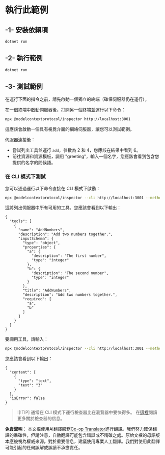 <!--
CO_OP_TRANSLATOR_METADATA:
{
  "original_hash": "b97c5e77cede68533d7a92d0ce89bc0a",
  "translation_date": "2025-05-17T11:54:04+00:00",
  "source_file": "03-GettingStarted/05-sse-server/solution/dotnet/README.md",
  "language_code": "tw"
}
-->
# 執行此範例

## -1- 安裝依賴項

```bash
dotnet run
```

## -2- 執行範例

```bash
dotnet run
```

## -3- 測試範例

在運行下面的指令之前，請先啟動一個獨立的終端（確保伺服器仍在運行）。

在一個終端中啟動伺服器後，打開另一個終端並運行以下命令：

```bash
npx @modelcontextprotocol/inspector http://localhost:3001
```

這應該會啟動一個具有視覺介面的網絡伺服器，讓您可以測試範例。

伺服器連接後：

- 嘗試列出工具並運行 `add`，參數為 2 和 4，您應該在結果中看到 6。
- 前往資源和資源模板，調用 "greeting"，輸入一個名字，您應該會看到包含您提供的名字的問候語。

### 在 CLI 模式下測試

您可以通過運行以下命令直接在 CLI 模式下啟動：

```bash 
npx @modelcontextprotocol/inspector --cli http://localhost:3001 --method tools/list
```

這將列出伺服器中所有可用的工具。您應該會看到以下輸出：

```text
{
  "tools": [
    {
      "name": "AddNumbers",
      "description": "Add two numbers together.",
      "inputSchema": {
        "type": "object",
        "properties": {
          "a": {
            "description": "The first number",
            "type": "integer"
          },
          "b": {
            "description": "The second number",
            "type": "integer"
          }
        },
        "title": "AddNumbers",
        "description": "Add two numbers together.",
        "required": [
          "a",
          "b"
        ]
      }
    }
  ]
}
```

要調用工具，請輸入：

```bash
npx @modelcontextprotocol/inspector --cli http://localhost:3001 --method tools/call --tool-name AddNumbers --tool-arg a=1 --tool-arg b=2
```

您應該會看到以下輸出：

```text
{
  "content": [
    {
      "type": "text",
      "text": "3"
    }
  ],
  "isError": false
}
```

> ![!TIP]
> 通常在 CLI 模式下運行檢查器比在瀏覽器中要快得多。
> 在[這裡](https://github.com/modelcontextprotocol/inspector)閱讀更多關於檢查器的信息。

**免責聲明**：
本文檔使用AI翻譯服務[Co-op Translator](https://github.com/Azure/co-op-translator)進行翻譯。我們努力確保翻譯的準確性，但請注意，自動翻譯可能包含錯誤或不精確之處。原始文檔的母語版本應被視為權威來源。對於重要信息，建議使用專業人工翻譯。我們對使用此翻譯可能引起的任何誤解或誤讀不承擔責任。